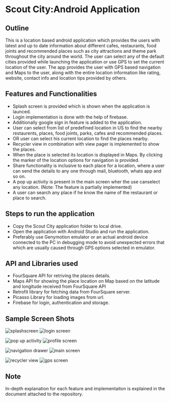 # Scout City:Android Application

## Outline

This is a location based android application which provides the users with latest and up to date information about different cafes, restaurants, food joints and recommended places such as city attractions and theme park throughout the city around the world. The user can select any of the default cities provided while launching the application or use GPS to set the current location of the user. The app provides the user with GPS based navigation and Maps to the user, along with the entire location information like rating, website, contact info and location tips provided by others.

## Features and Functionalities

* Splash screen is provided which is shown when the application is launced.
* Login implementation is done with the help of firebase.
* Additionally google sign in feature is added to the application.
* User can select from list of predefined location in US to find the nearby restaurents, places, food joints, parks, cafes and recommended places.
* OR user can select his current location to find the places nearby.
* Recycler view in combination with view pager is implemented to show the places.
* When the place is selected its location is displayed in Maps. By clicking the marker of the location options for navigation is provided.
* Share functionality is inclusive to each place for a location, where a user can send the details to any one through mail, bluetooth, whats app and so on.
* A pop up activity is present in the main screen wher the use canselect any location. (Note: The feature is partially implemented)
* A user can search any place if he know the name of the restaurant or place to search.

## Steps to run the application

* Copy the Scout City application folder to local drive.
* Open the application with Android Studio and run the application.
* Preferably use Genymotion emulator or an actual android device connected to the PC in debugging mode to avoid unexpected errors that which are usually caused through GPS options selected in emulator.

## API and Libraries used

* FourSquare API for retriving the places details.
* Maps API for showing the place location on Map based on the latitude and longitude received from FourSquare API
* Retrofit library for fetching data from FourSquare server.
* Picasso Library for loading images from url.
* Firebase for login, authentication and storage.

## Sample Screen Shots
![splashscreen](https://user-images.githubusercontent.com/22403046/35500469-8fa1f03c-04a4-11e8-997d-7edf20fd162e.jpg) ![login screen](https://user-images.githubusercontent.com/22403046/35500539-c7e91cd6-04a4-11e8-96ee-b2124fe3c927.jpg)

![pop up activity](https://user-images.githubusercontent.com/22403046/35501058-b9d81866-04a6-11e8-945a-57fbf9b48a58.png) ![profile screen](https://user-images.githubusercontent.com/22403046/35501155-1dd68136-04a7-11e8-8dd2-10842e6f67df.png)

![navigation drawer](https://user-images.githubusercontent.com/22403046/35500600-fe75a576-04a4-11e8-8d72-4b5f16c8c1b4.jpg) ![main screen](https://user-images.githubusercontent.com/22403046/35500586-ef977c46-04a4-11e8-9858-c4e9dda3f6c0.jpg)


![recycler view](https://user-images.githubusercontent.com/22403046/35500653-34de97d0-04a5-11e8-816b-474eb2c896c3.png) ![gps screen](https://user-images.githubusercontent.com/22403046/35501044-af07283c-04a6-11e8-930c-b4b9d0aa55b3.png) 

 



## Note

In-depth explanation for each feature and implementaiton is explained in the document attached to the repository. 

